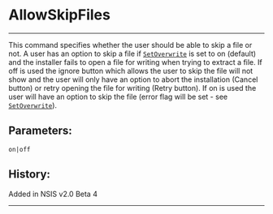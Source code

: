 # AllowSkipFiles

---

This command specifies whether the user should be able to skip a file or not. A user has an option to skip a file if [`SetOverwrite`][1] is set to on (default) and the installer fails to open a file for writing when trying to extract a file. If off is used the ignore button which allows the user to skip the file will not show and the user will only have an option to abort the installation (Cancel button) or retry opening the file for writing (Retry button). If on is used the user will have an option to skip the file (error flag will be set - see [`SetOverwrite`][1]).

## Parameters:

    on|off

## History:

Added in NSIS v2.0 Beta 4

---

[1]: SetOverwrite.md
